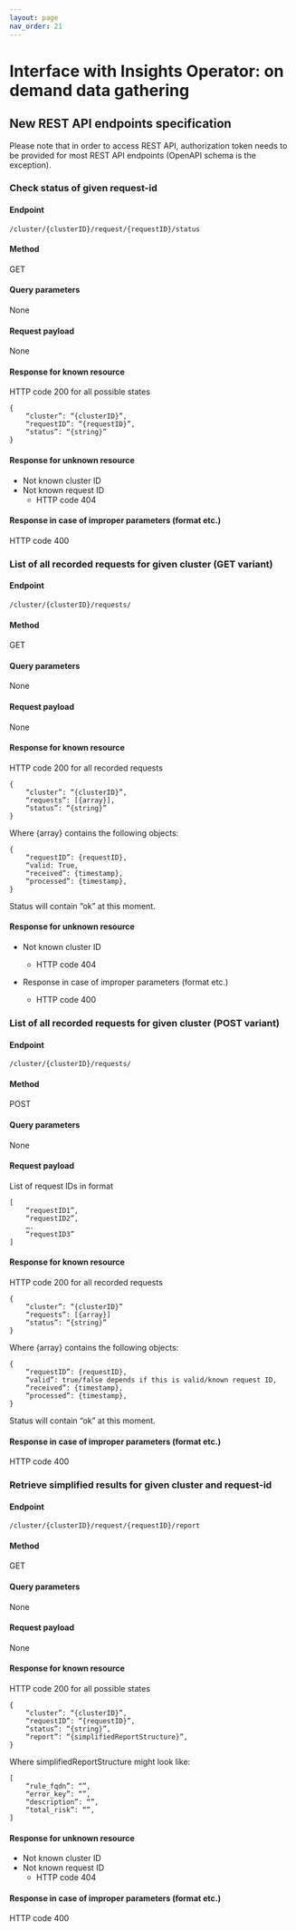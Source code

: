 ```yaml
---
layout: page
nav_order: 21
---
```


# Interface with Insights Operator: on demand data gathering

## New REST API endpoints specification

Please note that in order to access REST API, authorization token needs to be
provided for most REST API endpoints (OpenAPI schema is the exception).



### Check status of given request-id

#### Endpoint

```
/cluster/{clusterID}/request/{requestID}/status
```

#### Method

GET

#### Query parameters

None

#### Request payload

None

#### Response for known resource

HTTP code 200 for all possible states

```
{
    “cluster”: “{clusterID}”,
    “requestID”: “{requestID}”,
    “status”: “{string}”
}
```

#### Response for unknown resource

* Not known cluster ID
* Not known request ID
    - HTTP code 404

#### Response in case of improper parameters (format etc.)

HTTP code 400



### List of all recorded requests for given cluster (GET variant)

#### Endpoint

```
/cluster/{clusterID}/requests/
```

#### Method

GET

#### Query parameters

None

#### Request payload

None

#### Response for known resource

HTTP code 200 for all recorded requests

```
{
    “cluster”: “{clusterID}”,
    “requests”: [{array}],
    “status”: “{string}”
}
```

Where {array} contains the following objects:

```
{
    “requestID”: {requestID},
    “valid: True,
    “received”: {timestamp},
    “processed”: {timestamp},
}
```

Status will contain “ok” at this moment.

#### Response for unknown resource

* Not known cluster ID
    - HTTP code 404

* Response in case of improper parameters (format etc.)
    - HTTP code 400



### List of all recorded requests for given cluster (POST variant)

#### Endpoint

```
/cluster/{clusterID}/requests/
```

#### Method

POST

#### Query parameters

None

#### Request payload

List of request IDs in format

```
[
    “requestID1”,
    “requestID2”,
    ….
    “requestID3”
]
```

#### Response for known resource


HTTP code 200 for all recorded requests

```
{
    “cluster”: “{clusterID}”
    “requests”: [{array}]
    “status”: “{string}”
}
```

Where {array} contains the following objects:

```
{
    “requestID”: {requestID},
    “valid”: true/false depends if this is valid/known request ID,
    “received”: {timestamp},
    “processed”: {timestamp},
}
```

Status will contain “ok” at this moment.

#### Response in case of improper parameters (format etc.)

HTTP code 400



### Retrieve simplified results for given cluster and request-id

#### Endpoint

```
/cluster/{clusterID}/request/{requestID}/report
```

#### Method

GET

#### Query parameters

None

#### Request payload

None

#### Response for known resource

HTTP code 200 for all possible states

```
{
    “cluster”: “{clusterID}”,
    “requestID”: “{requestID}”,
    “status”: “{string}”,
    “report”: “{simplifiedReportStructure}”,
}
```

Where simplifiedReportStructure might look like:

```
[
    “rule_fqdn”: “”,
    “error_key”: “”,
    “description”: “”,
    “total_risk”: “”,
]
```

#### Response for unknown resource

* Not known cluster ID
* Not known request ID
    - HTTP code 404

#### Response in case of improper parameters (format etc.)

HTTP code 400
